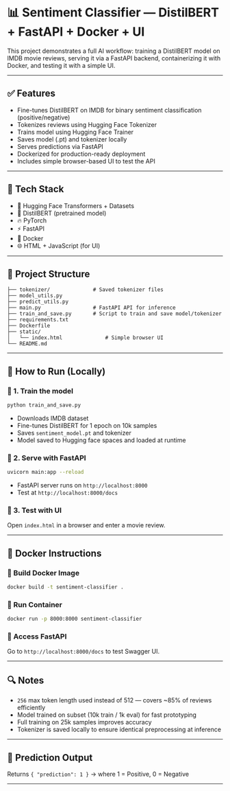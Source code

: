 # 📊 Sentiment Classifier — DistilBERT + FastAPI + Docker + UI

This project demonstrates a full AI workflow: training a DistilBERT model on IMDB movie reviews, serving it via a FastAPI backend, containerizing it with Docker, and testing it with a simple UI.

---

## ✅ Features

* Fine-tunes DistilBERT on IMDB for binary sentiment classification (positive/negative)
* Tokenizes reviews using Hugging Face Tokenizer
* Trains model using Hugging Face Trainer
* Saves model (.pt) and tokenizer locally
* Serves predictions via FastAPI
* Dockerized for production-ready deployment
* Includes simple browser-based UI to test the API
 
---

## 🧠 Tech Stack

* 🤗 Hugging Face Transformers + Datasets
* 🧠 DistilBERT (pretrained model)
* 🔥 PyTorch
* ⚡ FastAPI
* 🐳 Docker
* 🌐 HTML + JavaScript (for UI)

---

## 📁 Project Structure

```
├── tokenizer/              # Saved tokenizer files
├── model_utils.py
├── predict_utils.py
├── main.py                 # FastAPI API for inference
├── train_and_save.py       # Script to train and save model/tokenizer
├── requirements.txt
├── Dockerfile
├── static/
│   └── index.html              # Simple browser UI
└── README.md
```

---

## 🏁 How to Run (Locally)

### 🔹 1. Train the model

```bash
python train_and_save.py
```

* Downloads IMDB dataset
* Fine-tunes DistilBERT for 1 epoch on 10k samples
* Saves `sentiment_model.pt` and tokenizer
* Model saved to Hugging face spaces and loaded at runtime

### 🔹 2. Serve with FastAPI

```bash
uvicorn main:app --reload
```

* FastAPI server runs on `http://localhost:8000`
* Test at `http://localhost:8000/docs`

### 🔹 3. Test with UI

Open `index.html` in a browser and enter a movie review.

---

## 🐳 Docker Instructions

### 🔹 Build Docker Image

```bash
docker build -t sentiment-classifier .
```

### 🔹 Run Container

```bash
docker run -p 8000:8000 sentiment-classifier
```

### 🔹 Access FastAPI

Go to `http://localhost:8000/docs` to test Swagger UI.

---

## 🔍 Notes

* `256` max token length used instead of 512 — covers \~85% of reviews efficiently
* Model trained on subset (10k train / 1k eval) for fast prototyping
* Full training on 25k samples improves accuracy
* Tokenizer is saved locally to ensure identical preprocessing at inference

---

## 🎯 Prediction Output

Returns `{ "prediction": 1 }` → where 1 = Positive, 0 = Negative

---
